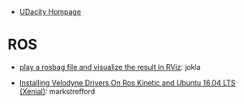 
- [UDacity Hompage](https://challenge.udacity.com)



# ROS

- [play a rosbag file and visualize the result in RViz](https://getpocket.com/a/read/1673992757): jokla

- [Installing Velodyne Drivers On Ros Kinetic and Ubuntu 16.04 LTS (Xenial)](https://github.com/markstrefford/udacity-didi-competition/blob/master/velodyne-tutorials/Installing-Velodyne-Drivers-On-Ros-Kinetic-Ubuntu-16.04-LTS-Xenial.md): markstrefford
